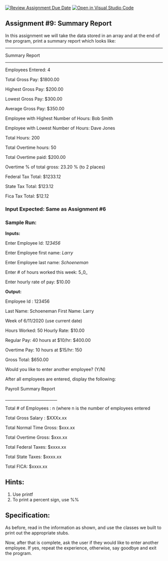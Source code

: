 [![Review Assignment Due Date](https://classroom.github.com/assets/deadline-readme-button-24ddc0f5d75046c5622901739e7c5dd533143b0c8e959d652212380cedb1ea36.svg)](https://classroom.github.com/a/gghCZyO2)
[![Open in Visual Studio Code](https://classroom.github.com/assets/open-in-vscode-718a45dd9cf7e7f842a935f5ebbe5719a5e09af4491e668f4dbf3b35d5cca122.svg)](https://classroom.github.com/online_ide?assignment_repo_id=11956396&assignment_repo_type=AssignmentRepo)
## Assignment #9: Summary Report

In this assignment we will take the data stored in an array and at the end of the program, print a summary report which looks like:

-----------------------

Summary Report

-----------------------

Employees Entered: 4

Total Gross Pay: $1800.00

Highest Gross Pay: $200.00

Lowest Gross Pay: $300.00

Average Gross Pay: $350.00

Employee with Highest Number of Hours: Bob Smith

Employee with Lowest Number of Hours: Dave Jones

Total Hours: 200

Total Overtime hours: 50

Total Overtime paid: $200.00

Overtime % of total gross: 23.20 % (to 2 places)

Federal Tax Total: $1233.12

State Tax Total: $123.12

Fica Tax Total: $12.12

### Input Expected: Same as Assignment #6

### Sample Run:

**Inputs:**

Enter Employee Id: _123456_

Enter Employee first name: _Larry_

Enter Employee last name: _Schoeneman_

Enter # of hours worked this week: 5_0_

Enter hourly rate of pay: $10.00

**Output:**

Employee Id : 123456

Last Name: Schoeneman First Name: Larry

Week of 6/11/2020 (use current date)

Hours Worked: 50 Hourly Rate: $10.00

Regular Pay: 40 hours at $10/hr: $400.00

Overtime Pay: 10 hours at $15/hr: 150

Gross Total: $650.00

Would you like to enter another employee? (Y/N)

After all employees are entered, display the following:

Payroll Summary Report

\_\_\_\_\_\_\_\_\_\_\_\_\_\_\_\_\_\_\_\_\_\_\_\_\_\_

Total # of Employees : n (where n is the number of employees entered

Total Gross Salary : $XXXx.xx

Total Normal Time Gross: $xxx.xx

Total Overtime Gross: $xxx.xx

Total Federal Taxes: $xxxx.xx

Total State Taxes: $xxxx.xx

Total FICA: $xxxx.xx

## Hints:

1. Use printf
2. To print a percent sign, use %%

## Specification:

As before, read in the information as shown, and use the classes we built to print out the appropriate stubs.

Now, after that is complete, ask the user if they would like to enter another employee. If yes, repeat the experience, otherwise, say goodbye and exit the program.
